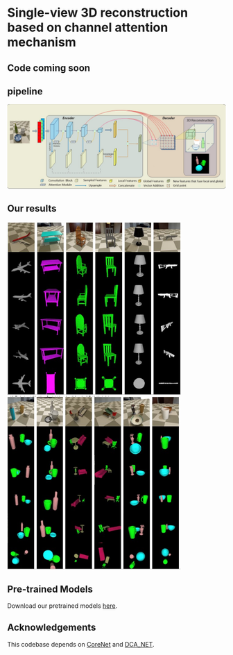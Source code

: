 # Single-view 3D reconstruction based on channel attention mechanism

## Code coming soon
## pipeline
![pipeline!](/figures/pipeline.jpg "3Dreconstruction")

## Our results
<img src="/figures/single.jpg" height="400" width="400"><img src="/figures/triplet.jpg" height="400" width="400">

## Pre-trained Models
Download our pretrained models [here](https://drive.google.com/drive/folders/1949VbIuTiJMp1FQycNS4iSuklS259CJE).
## Acknowledgements
This codebase depends on [CoreNet](https://github.com/google-research/corenet) and [DCA_NET](https://github.com/kangbrilliant/DCA-Net).
